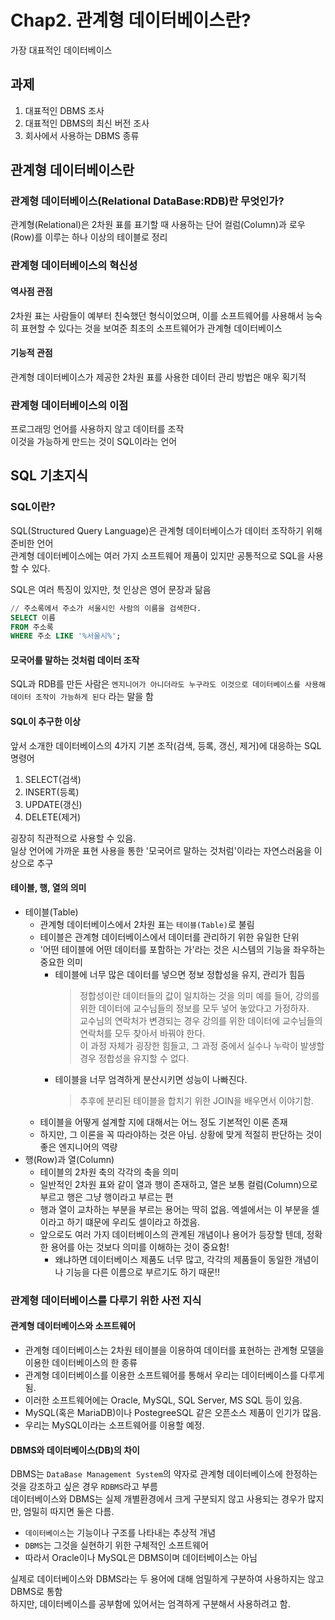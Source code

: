 # Chap2. 관계형 데이터베이스란?
가장 대표적인 데이터베이스

## 과제
1. 대표적인 DBMS 조사
2. 대표적인 DBMS의 최신 버전 조사
3. 회사에서 사용하는 DBMS 종류

## 관계형 데이터베이스란
### 관계형 데이터베이스(Relational DataBase:RDB)란 무엇인가?
관계형(Relational)은 2차원 표를 표기할 때 사용하는 단어 
컬럼(Column)과 로우(Row)를 이루는 하나 이상의 테이블로 정리

### 관계형 데이터베이스의 혁신성
#### 역사점 관점
2차원 표는 사람들이 예부터 친숙했던 형식이었으며, 이를 소프트웨어를 사용해서 능숙히 표현할 수 있다는 것을 보여준 최초의 소프트웨어가 관계형 데이터베이스

#### 기능적 관점
관계형 데이터베이스가 제공한 2차원 표를 사용한 데이터 관리 방법은 매우 획기적

### 관계형 데이터베이스의 이점
프로그래밍 언어를 사용하지 않고 데이터를 조작  
이것을 가능하게 만드는 것이 SQL이라는 언어

## SQL 기초지식
### SQL이란?
SQL(Structured Query Language)은 관계형 데이터베이스가 데이터 조작하기 위해 준비한 언어  
관계형 데이터베이스에는 여러 가지 소프트웨어 제품이 있지만 공통적으로 SQL을 사용할 수 있다.

SQL은 여러 특징이 있지만, 첫 인상은 영어 문장과 닮음  
```SQL
// 주소록에서 주소가 서울시인 사람의 이름을 검색한다.
SELECT 이름
FROM 주소록
WHERE 주소 LIKE '%서울시%';
```

#### 모국어를 말하는 것처럼 데이터 조작
SQL과 RDB를 만든 사람은 `엔지니어가 아니더라도 누구라도 이것으로 데이터베이스를 사용해 데이터 조작이 가능하게 된다` 라는 말을 함

#### SQL이 추구한 이상
앞서 소개한 데이터베이스의 4가지 기본 조작(검색, 등록, 갱신, 제거)에 대응하는 SQL 명령어
1. SELECT(검색)
2. INSERT(등록)
3. UPDATE(갱신)
4. DELETE(제거)

굉장히 직관적으로 사용할 수 있음.  
일상 언어에 가까운 표현 사용을 통한 '모국어르 말하는 것처럼'이라는 자연스러움을 이상으로 추구

#### 테이블, 행, 열의 의미
- 테이블(Table)  
  - 관계형 데이터베이스에서 2차원 표는 `테이블(Table)`로 불림
  - 테이블은 관계형 데이터베이스에서 데이터를 관리하기 위한 유일한 단위
  - '어떤 테이블에 어떤 데이터를 포함하는 가'라는 것은 시스템의 기능을 좌우하는 중요한 의미
    - 테이블에 너무 많은 데이터를 넣으면 정보 정합성을 유지, 관리가 힘듬  
      > 정합성이란 데이터들의 값이 일치하는 것을 의미
      > 예를 들어, 강의를 위한 데이터에 교수님들의 정보를 모두 넣어 놓았다고 가정하자.  
      > 교수님의 연락처가 변경되는 경우 강의를 위한 데이터에 교수님들의 연락처를 모두 찾아서 바꿔야 한다.  
      > 이 과정 자체가 굉장한 힘들고, 그 과정 중에서 실수나 누락이 발생할 경우 정합성을 유지할 수 없다.
    - 테이블을 너무 엄격하게 분산시키면 성능이 나빠진다.
      > 추후에 분리된 테이블을 합치기 위한 JOIN을 배우면서 이야기함.
  - 테이블을 어떻게 설계할 지에 대해서는 어느 정도 기본적인 이론 존재
  - 하지만, 그 이론을 꼭 따라야하는 것은 아님. 상황에 맞게 적절히 판단하는 것이 좋은 엔지니어의 역량
- 행(Row)과 열(Column)
  - 테이블의 2차원 축의 각각의 축을 의미
  - 일반적인 2차원 표와 같이 열과 행이 존재하고, 열은 보통 컬럼(Column)으로 부르고 행은 그냥 행이라고 부르는 편
  - 행과 열이 교차하는 부분을 부르는 용어는 딱히 없음. 엑셀에서는 이 부분을 셀이라고 하기 떄문에 우리도 셀이라고 하겠음.
  - 앞으로도 여러 가지 데이터베이스의 관계된 개념이나 용어가 등장할 텐데, 정확한 용어를 아는 것보다 의미를 이해하는 것이 중요함!
    - 왜냐하면 데이터베이스 제품도 너무 많고, 각각의 제품들이 동일한 개념이나 기능을 다른 이름으로 부르기도 하기 때문!!


### 관계형 데이터베이스를 다루기 위한 사전 지식
#### 관계형 데이터베이스와 소프트웨어
- 관계형 데이터베이스는 2차원 테이블을 이용하여 데이터를 표현하는 관계형 모델을 이용한 데이터베이스의 한 종류
- 관계형 데이터베이스를 이용한 소프트웨어를 통해서 우리는 데이터베이스를 다루게 됨.
- 이러한 소프트웨어에는 Oracle, MySQL, SQL Server, MS SQL 등이 있음.
- MySQL(혹은 MariaDB)이나 PostegreeSQL 같은 오픈소스 제품이 인기가 많음.
- 우리는 MySQL이라는 소프트웨어를 이용할 예정.

#### DBMS와 데이터베이스(DB)의 차이
DBMS는 `DataBase Management System`의 약자로 관계형 데이터베이스에 한정하는 것을 강조하고 싶은 경우 `RDBMS`라고 부름  
데이터베이스와 DBMS는 실제 개별환경에서 크게 구분되지 않고 사용되는 경우가 많지만, 엄밀히 따지면 둘은 다름.  
- `데이터베이스`는 기능이나 구조를 나타내는 추상적 개념  
- `DBMS`는 그것을 실현하기 위한 구체적인 소프트웨어  
- 따라서 Oracle이나 MySQL은 DBMS이며 데이터베이스는 아님  

실제로 데이터베이스와 DBMS라는 두 용어에 대해 엄밀하게 구분하여 사용하지는 않고 DBMS로 통함  
하지만, 데이터베이스를 공부함에 있어서는 엄격하게 구분해서 사용하려고 함.



